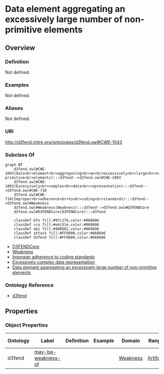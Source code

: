 # Data element aggregating an excessively large number of non-primitive elements

## Overview

### Definition
Not defined.

### Examples
Not defined.

### Aliases
Not defined.

### URI
http://d3fend.mitre.org/ontologies/d3fend.owl#CWE-1043

### Subclass Of
```mermaid
graph BT
    d3fend.owl#CWE-1043(Data<br>element<br>aggregating<br>an<br>excessively<br>large<br>number<br>of<br>non-primitive<br>elements):::d3fend-->d3fend.owl#CWE-1093
    d3fend.owl#CWE-1093(Excessively<br>complex<br>data<br>representation):::d3fend-->d3fend.owl#CWE-710
    d3fend.owl#CWE-710(Improper<br>adherence<br>to<br>coding<br>standards):::d3fend-->d3fend.owl#Weakness
    d3fend.owl#Weakness(Weakness):::d3fend-->d3fend.owl#D3FENDCore
    d3fend.owl#D3FENDCore(D3FENDCore):::d3fend
    
    classDef bfo fill:#97c1fb,color:#060606
    classDef cco fill:#e4c51e,color:#060606
    classDef abi fill:#48DD82,color:#060606
    classDef attack fill:#FF0000,color:#060606
    classDef d3fend fill:#FF0000,color:#060606
```

- [D3FENDCore](/docs/ontology/reference/model/D3FENDCore/D3FENDCore.md)
- [Weakness](/docs/ontology/reference/model/D3FENDCore/Weakness/Weakness.md)
- [Improper adherence to coding standards](/docs/ontology/reference/model/D3FENDCore/Weakness/Improper%20adherence%20to%20coding%20standards/Improper%20adherence%20to%20coding%20standards.md)
- [Excessively complex data representation](/docs/ontology/reference/model/D3FENDCore/Weakness/Improper%20adherence%20to%20coding%20standards/Excessively%20complex%20data%20representation/Excessively%20complex%20data%20representation.md)
- [Data element aggregating an excessively large number of non-primitive elements](/docs/ontology/reference/model/D3FENDCore/Weakness/Improper%20adherence%20to%20coding%20standards/Excessively%20complex%20data%20representation/Data%20element%20aggregating%20an%20excessively%20large%20number%20of%20non-primitive%20elements/Data%20element%20aggregating%20an%20excessively%20large%20number%20of%20non-primitive%20elements.md)


### Ontology Reference
- [d3fend](http://d3fend.mitre.org/ontologies/d3fend.owl#)

## Properties
### Object Properties
| Ontology | Label | Definition | Example | Domain | Range | Inverse Of |
|----------|-------|------------|---------|--------|-------|------------|
| d3fend | [may-be-weakness-of](http://d3fend.mitre.org/ontologies/d3fend.owl#may-be-weakness-of) |  |  | [Weakness](/docs/ontology/reference/model/D3FENDCore/Weakness/Weakness.md) | [Artifact](/docs/ontology/reference/model/D3FENDCore/Artifact/Artifact.md) | [may-have-weakness](http://d3fend.mitre.org/ontologies/d3fend.owl#may-have-weakness) |

